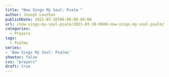 ```yaml
---
title: "Now Sings My Soul: Psalm "
author: Joseph Louthan
publishDate: 2021-03-30T06:00:00-06:00
url: /now-sings-my-soul-psalm/2021-03-30-0600-now-sings-my-soul-psalm/
categories:
  - Prayers
tags:
  - Psalms
series:
- 'Now Sings My Soul: Psalms'
showtoc: false
css: "prayers"
draft: true
---
```

<div style="font-variant: small-caps;">

</div>

```text
```